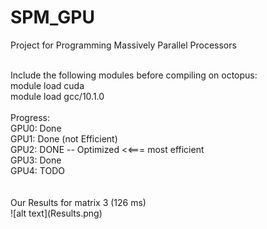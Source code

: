 # SPM_GPU
Project for Programming Massively Parallel Processors

<br>
Include the following modules before compiling on octopus:<br>
module load cuda<br>
module load gcc/10.1.0<br>
<br>
Progress:<br>
GPU0: Done<br>
GPU1: Done (not Efficient)<br>
GPU2: DONE -- Optimized <<=== most efficient<br>
GPU3: Done<br>
GPU4: TODO<br>
<br>
<br>
Our Results for matrix 3  (126 ms)<br>
![alt text](Results.png)
